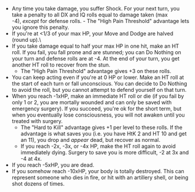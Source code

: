 - Any time you take damage, you suffer Shock. For your next turn, you take a penalty to all DX and IQ rolls equal to damage taken (max -4), _except_ for defense rolls.
        - The "High Pain Threshold" advantage lets you ignore this penalty.  
- If you're at <1/3 of your max HP, your Move and Dodge are halved (round up).\
- If you take damage equal to half your max HP in one hit, make an HT roll. If you fail, you fall prone and are stunned; you can Do Nothing on your turn and defense rolls are at -4. At the end of your turn, you get another HT roll to recover from the stun.
    - The "High Pain Threshold" advantage gives +3 on these rolls.
- You can keep acting even if you're at 0 HP or lower. Make an HT roll at the start of each turn or fall unconscious. You can decide to Do Nothing to avoid the roll, but you cannot attempt to defend yourself on that turn.
- When you reach -1xHP, make an immediate HT roll or die (if you fail by only 1 or 2, you are mortally wounded and can only be saved with emergency surgery). If you succeed, you're ok for the short term, but when you eventually lose consciousness, you will not awaken until you treated with surgery.
    - The "Hard to Kill" advantage gives +1 per level to these rolls. If the advantage is what saves you (i.e. you have HtK 2 and HT 10 and get an 11), you drop and _appear_ dead, but recover as normal.
    - If you reach -2x, -3x, or -4x HP, make the HT roll again to avoid immediately dying. Surgery to save you is more difficult, -2 at 3x and -4 at 4x.
- If you reach -5xHP, you are dead.
- If you somehow reach -10xHP, your body is totally destroyed. This can represent someone who dies in fire, or hit with an artillery shell, or being shot dozens of times.
